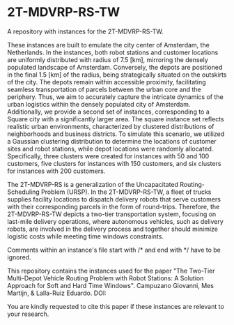 # 2T-MDVRP-RS-TW

A repository with instances for the 2T-MDVRP-RS-TW.

These instances are built to emulate the city center of Amsterdam, the Netherlands. In the instances,  both robot stations and customer locations are uniformly distributed with radius of 7.5 [km], mirroring the densely populated landscape of Amsterdam. Conversely, the depots are positioned in the final 1.5 [km] of the radius, being strategically situated on the outskirts of the city. The depots remain within accessible proximity, facilitating seamless transportation of parcels between the urban core and the periphery. Thus, we aim to accurately capture the intricate dynamics of the urban logistics within the densely populated city of Amsterdam. Additionally, we provide a second set of instances, corresponding to a Square city with a significantly larger area. The square instance set reflects realistic urban environments, characterized by clustered distributions of neighborhoods and business districts. To simulate this scenario, we utilized a Gaussian clustering distribution to determine the locations of customer sites and robot stations, while depot locations were randomly allocated. Specifically, three clusters were created for instances with 50 and 100 customers, five clusters for instances with 150 customers, and six clusters for instances with 200 customers. 

The 2T-MDVRP-RS is a generalization of the Uncapacitated Routing-Scheduling Problem (URSP). In the 2T-MDVRP-RS-TW, a fleet of trucks supplies facility locations to dispatch delivery robots that serve customers with their corresponding parcels in the form of round-trips. Therefore, the 2T-MDVRP-RS-TW depicts a two-tier transportation system, focusing on last-mile delivery operations, where autonomous vehicles, such as delivery robots, are involved in the delivery process and together should minimize logistic costs while meeting time windows constraints.

Comments within an instance's file start with /* and end with */ have to be ignored.

This repository contains the instances used for the paper "The Two-Tier Multi-Depot Vehicle Routing Problem with Robot Stations: A Solution Approach for Soft and Hard Time Windows". Campuzano Giovanni, Mes Martijn, & Lalla-Ruiz Eduardo. DOI:

You are kindly requested to cite this paper if these instances are relevant to your research.
